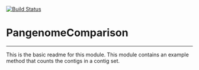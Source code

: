[![Build Status](https://travis-ci.org/dejongh/PangenomeComparison.svg?branch=master)](https://travis-ci.org/dejongh/PangenomeComparison)

# PangenomeComparison
---

This is the basic readme for this module. This module contains an example method that counts the contigs in a contig set.